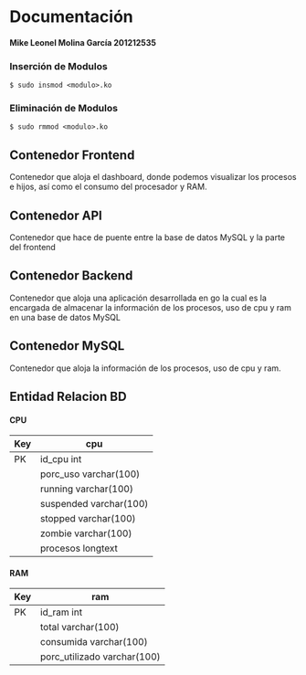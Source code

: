 # Documentación
#### Mike Leonel Molina García 201212535

### Inserción de Modulos
`$ sudo insmod <modulo>.ko`

### Eliminación de Modulos
`$ sudo rmmod <modulo>.ko`

## Contenedor Frontend

Contenedor que aloja el dashboard, donde podemos visualizar los procesos e hijos, así como el consumo del procesador y RAM.

## Contenedor API
Contenedor que hace de puente entre la base de datos MySQL y la parte del frontend

## Contenedor Backend

Contenedor que aloja una aplicación desarrollada en go la cual es la encargada de almacenar la información de los procesos, uso de cpu y ram en una base de datos MySQL

## Contenedor MySQL
Contenedor que aloja la información de los procesos, uso de cpu y ram.

## Entidad Relacion BD

#### CPU
| Key | cpu  |
| --- | --- |
|PK  |id_cpu int  |
|  | porc_uso varchar(100)  |
|  | running varchar(100) |
|  | suspended varchar(100)  |
|  | stopped varchar(100)  |
|  | zombie varchar(100)  |
|  | procesos longtext  |

#### RAM
| Key | ram  |
| --- | --- |
|PK  |id_ram int  |
|  | total varchar(100)  |
|  | consumida varchar(100)  |
|  | porc_utilizado varchar(100)  |
